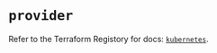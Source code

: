 # `provider`

Refer to the Terraform Registory for docs: [`kubernetes`](https://registry.terraform.io/providers/hashicorp/kubernetes/2.22.0/docs).
